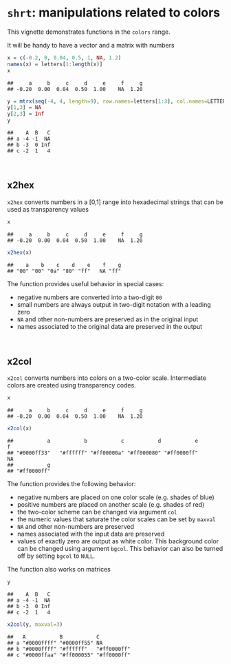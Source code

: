 # `shrt`: manipulations related to colors

This vignette demonstrates functions in the `colors` range.




It will be handy to have a vector and a matrix with numbers


```r
x = c(-0.2, 0, 0.04, 0.5, 1, NA, 1.2)
names(x) = letters[1:length(x)]
x
```

```
##     a     b     c     d     e     f     g 
## -0.20  0.00  0.04  0.50  1.00    NA  1.20
```

```r
y = mtrx(seq(-4, 4, length=9), row.names=letters[1:3], col.names=LETTERS[1:3])
y[1,3] = NA
y[2,3] = Inf
y
```

```
##    A  B   C
## a -4 -1  NA
## b -3  0 Inf
## c -2  1   4
```


&nbsp;	
## x2hex	

`x2hex` converts numbers in a [0,1] range into hexadecimal strings that can be used as transparency values


```r
x
```

```
##     a     b     c     d     e     f     g 
## -0.20  0.00  0.04  0.50  1.00    NA  1.20
```

```r
x2hex(x)
```

```
##    a    b    c    d    e    f    g 
## "00" "00" "0a" "80" "ff"   NA "ff"
```

The function provides useful behavior in special cases:

 - negative numbers are converted into a two-digit `00`
 - small numbers are always output in two-digit notation with a leading zero
 - `NA` and other non-numbers are preserved as in the original input
 - names associated to the original data are preserved in the output



&nbsp;	
## x2col	

`x2col` converts numbers into colors on a two-color scale. Intermediate colors are created using transparency codes.


```r
x
```

```
##     a     b     c     d     e     f     g 
## -0.20  0.00  0.04  0.50  1.00    NA  1.20
```

```r
x2col(x)
```

```
##           a           b           c           d           e           f 
## "#0000ff33"   "#ffffff" "#ff00000a" "#ff000080" "#ff0000ff"          NA 
##           g 
## "#ff0000ff"
```

The function provides the following behavior:

 - negative numbers are placed on one color scale (e.g. shades of blue)
 - positive numbers are placed on another scale (e.g. shades of red)
 - the two-color scheme can be changed via argument `col`
 - the numeric values that saturate the color scales can be set by `maxval`
 - `NA` and other non-numbers are preserved 
 - names associated with the input data are preserved
 - values of exactly zero are output as white color. This background color can be changed using argument `bgcol`. This behavior can also be turned off by setting `bgcol` to `NULL`. 

The function also works on matrices


```r
y
```

```
##    A  B   C
## a -4 -1  NA
## b -3  0 Inf
## c -2  1   4
```

```r
x2col(y, maxval=3)
```

```
##   A           B           C          
## a "#0000ffff" "#0000ff55" NA         
## b "#0000ffff" "#ffffff"   "#ff0000ff"
## c "#0000ffaa" "#ff000055" "#ff0000ff"
```

